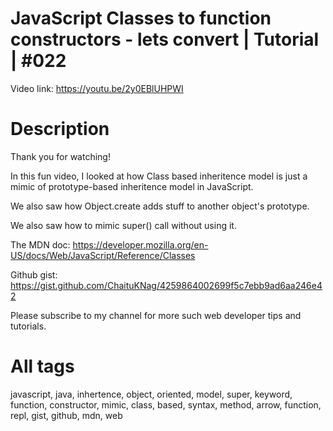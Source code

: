 # JavaScript Classes to function constructors - lets convert | Tutorial | #022

Video link: https://youtu.be/2y0EBlUHPWI

# Description

Thank you for watching!

In this fun video, I looked at how Class based inheritence model is just a mimic of prototype-based inheritence model in JavaScript.

We also saw how Object.create adds stuff to another object's prototype.

We also saw how to mimic super() call without using it.

The MDN doc: https://developer.mozilla.org/en-US/docs/Web/JavaScript/Reference/Classes

Github gist: https://gist.github.com/ChaituKNag/4259864002699f5c7ebb9ad6aa246e42

Please subscribe to my channel for more such web developer tips and tutorials.

# All tags

javascript, java, inhertence, object, oriented, model, super, keyword, function, constructor, mimic, class, based, syntax, method, arrow, function, repl, gist, github, mdn, web
